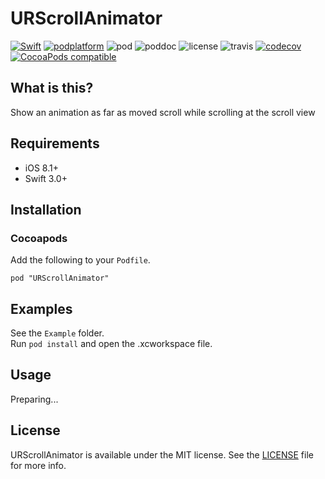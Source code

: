 # URScrollAnimator
 [![Swift](https://img.shields.io/badge/Swift-3.0%2B-orange.svg)](https://swift.org) [![podplatform](https://cocoapod-badges.herokuapp.com/p/URScrollAnimator/badge.png)](https://cocoapod-badges.herokuapp.com/p/URScrollAnimator/badge.png) ![pod](https://cocoapod-badges.herokuapp.com/v/URScrollAnimator/badge.png) ![poddoc](https://img.shields.io/cocoapods/metrics/doc-percent/URScrollAnimator.svg) ![license](https://cocoapod-badges.herokuapp.com/l/URScrollAnimator/badge.png) ![travis](https://travis-ci.org/jegumhon/URScrollAnimator.svg?branch=master) [![codecov](https://codecov.io/gh/jegumhon/URScrollAnimator/branch/master/graph/badge.svg)](https://codecov.io/gh/jegumhon/URScrollAnimator) [![CocoaPods compatible](https://img.shields.io/badge/CocoaPods-compatible-4BC51D.svg?style=flat)](https://github.com/CocoaPods/CocoaPods)

## What is this?
Show an animation as far as moved scroll while scrolling at the scroll view

## Requirements

* iOS 8.1+
* Swift 3.0+

## Installation

### Cocoapods

Add the following to your `Podfile`.

    pod "URScrollAnimator"

## Examples

See the `Example` folder.  
Run `pod install` and open the .xcworkspace file.

## Usage

Preparing...

## License

URScrollAnimator is available under the MIT license. See the [LICENSE](LICENSE) file for more info.
